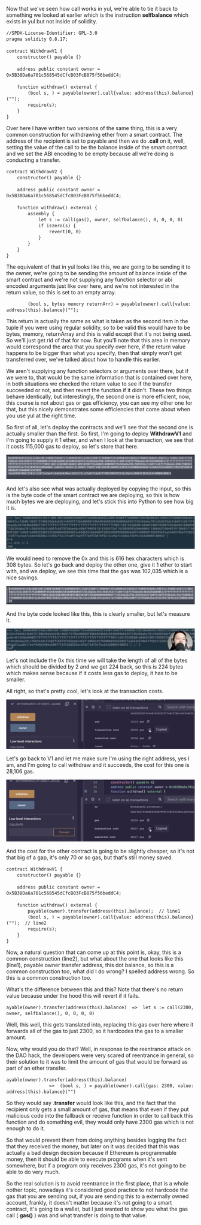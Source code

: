 Now that we've seen how call works in yul, we're able to tie it back to something we looked at earlier which is the instruction **selfbalance** which exists in yul but not inside of solidity. 

```solidity
//SPDX-License-Identifier: GPL-3.0
pragma solidity 0.8.17;

contract WithdrawV1 {
    constructor() payable {}

    address public constant owner = 0x5B38Da6a701c568545dCfcB03FcB875f56beddC4;

    function withdraw() external {
        (bool s, ) = payable(owner).call{value: address(this).balance}("");
        require(s);
    }
}
```

Over here I have written two versions of the same thing, this is a very common construction for withdrawing ether from a smart contract. The address of the recipient is set to payable and then we do .**call** on it, well, setting the value of the call to be the balance inside of the smart contract and we set the ABI encoding to be empty because all we're doing is conducting a transfer. 

```solidity
contract WithdrawV2 {
    constructor() payable {}

    address public constant owner = 0x5B38Da6a701c568545dCfcB03FcB875f56beddC4;

    function withdraw() external {
        assembly {
            let s := call(gas(), owner, selfbalance(), 0, 0, 0, 0)
            if iszero(s) {
                revert(0, 0)
            }
        }
    }
}
```

The equivalent of that in yul looks like this, we are going to be sending it to the owner, we're going to be sending the amount of balance inside of the smart contract and we're not supplying any function selector or abi encoded arguments just like over here, and we're not interested in the return value, so this is set to an empty array. 

```solidity
        (bool s, bytes memory returnArr) = payable(owner).call{value: address(this).balance}("");
```

This return is actually the same as what is taken as the second item in the tuple if you were using regular solidity, so to be valid this would have to be bytes, memory, returnArray and this is valid except that it's not being used. So we'll just get rid of that for now. But you'll note that this area in memory would correspond the area that you specify over here, if the return value happens to be bigger than what you specify, then that simply won't get transferred over, we've talked about how to handle this earlier. 

We aren't supplying any function selectors or arguments over there, but if we were to, that would be the same information that is contained over here, in both situations we checked the return value to see if the transfer succeeded or not, and then revert the function if it didn't. These two things behave identically, but interestingly, the second one is more efficient, now, this course is not about gas or gas efficiency, you can see my other one for that, but this nicely demonstrates some efficiencies that come about when you use yul at the right time. 

So first of all, let's deploy the contracts and we'll see that the second one is actually smaller than the first. So first, I'm going to deploy **WithdrawV1** and I'm going to supply it 1 ether, and when I look at the transaction, we see that it costs 115,000 gas to deploy, so let's store that here.

![](deployedbytecode.png)

And let's also see what was actually deployed by copying the input, so this is the byte code of the smart contract we are deploying, so this is how much bytes we are deploying, and let's stick this into Python to see how big it is. 

![](deployedbytecodelen.png)

We would need to remove the 0x and this is 616 hex characters which is 308 bytes. So let's go back and deploy the other one, give it 1 ether to start with, and we deploy, we see this time that the gas was 102,035 which is a nice savings.

![](deployedbytecode2.png)

And the byte code looked like this, this is clearly smaller, but let's measure it. 

![](deployedbytecodelen2.png)

Let's not include the 0x this time we will take the length of all of the bytes which should be divided by 2 and we get 224 back, so this is 224 bytes which makes sense because if it costs less gas to deploy, it has to be smaller. 

All right, so that's pretty cool, let's look at the transaction costs. 

![](v1withdraw.png)

Let's go back to V1 and let me make sure I'm using the right address, yes I am, and I'm going to call withdraw and it succeeds, the cost for this one is 28,106 gas.

![](v2withdraw.png)

And the cost for the other contract is going to be slightly cheaper, so it's not that big of a gap, it's only 70 or so gas, but that's still money saved. 

```solidity
contract WithdrawV1 {
    constructor() payable {}

    address public constant owner = 0x5B38Da6a701c568545dCfcB03FcB875f56beddC4;

    function withdraw() external {
        payable(owner).transfer(address(this).balance);  // line1
        (bool s, ) = payable(owner).call{value: address(this).balance}("");  // line2
        require(s);
    }
}
```

Now, a natural question that can come up at this point is, okay, this is a common construction (line2), but what about the one that looks like this (line1), payable owner transfer address, this dot balance, so this is a common construction too, what did I do wrong? I spelled address wrong. So this is a common construction too. 

What's the difference between this and this? Note that there's no return value because under the hood this will revert if it fails. 

```solidity
ayable(owner).transfer(address(this).balance)  =>  let s := call(2300, owner, selfbalance(), 0, 0, 0, 0)
```

Well, this well, this gets translated into, replacing this gas over here where it forwards all of the gas to just 2300, so it hardcodes the gas to a smaller amount. 

Now, why would you do that? Well, in response to the reentrance attack on the DAO hack, the developers were very scared of reentrance in general, so their solution to it was to limit the amount of gas that would be forward as part of an ether transfer. 

```solidity
ayable(owner).transfer(address(this).balance)  
				=>  (bool s, ) = payable(owner).call{gas: 2300, value: address(this).balance}("")
```

So they would say .**transfer** would look like this, and the fact that the recipient only gets a small amount of gas, that means that even if they put malicious code into the fallback or receive function in order to call back this function and do something evil, they would only have 2300 gas which is not enough to do it. 

So that would prevent them from doing anything besides logging the fact that they received the money, but later on it was decided that this was actually a bad design decision because if Ethereum is programmable money, then it should be able to execute programs when it's sent somewhere, but if a program only receives 2300 gas, it's not going to be able to do very much. 

So the real solution is to avoid reentrance in the first place, that is a whole nother topic, nowadays it's considered good practice to not hardcode the gas that you are sending out, if you are sending this to a externally owned account, frankly, it doesn't matter because it's not going to a smart contract, it's going to a wallet, but I just wanted to show you what the gas call ( **gas()** ) was and what transfer is doing to that value.